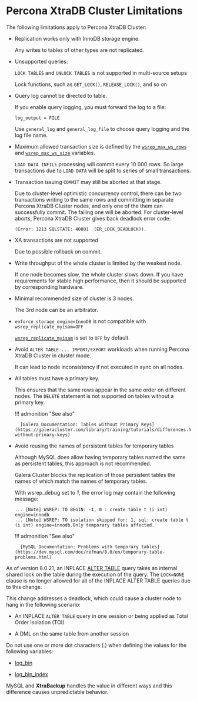 # Percona XtraDB Cluster Limitations

The following limitations apply to Percona XtraDB Cluster:

* Replication works only with InnoDB storage engine.

    Any writes to tables of other types are not replicated.

* Unsupported queries:

    `LOCK TABLES` and `UNLOCK TABLES` is not supported in multi-source setups

    Lock functions, such as `GET_LOCK()`, `RELEASE_LOCK()`, and so on

* Query log cannot be directed to table.

    If you enable query logging, you must forward the log to a file:

    ```text
    log_output = FILE
    ```

    Use `general_log` and `general_log_file` to choose query logging
    and the log file name.

* Maximum allowed transaction size is defined by the [`wsrep_max_ws_rows`](wsrep-system-index.md#wsrep_max_ws_rows) and [`wsrep_max_ws_size`](wsrep-system-index.md#wsrep_max_ws_size) variables. 

    `LOAD DATA INFILE` processing will commit every 10 000 rows.  So large
    transactions due to `LOAD DATA` will be split to series of small
    transactions.

* Transaction issuing `COMMIT` may still be aborted at that stage.

    Due to cluster-level optimistic concurrency control,  there can be two
    transactions writing to the same rows and committing in separate Percona XtraDB Cluster nodes,
    and only one of the them can successfully commit. The failing one will be
    aborted. For cluster-level aborts, Percona XtraDB Cluster gives back deadlock error code:

    ```text
    (Error: 1213 SQLSTATE: 40001  (ER_LOCK_DEADLOCK)).
    ```

* XA transactions are not supported

    Due to possible rollback on commit.

* Write throughput of the whole cluster is limited by the weakest node.

    If one node becomes slow, the whole cluster slows down.  If you have
    requirements for stable high performance, then it should be supported by
    corresponding hardware.

* Minimal recommended size of cluster is 3 nodes.

    The 3rd node can be an arbitrator.

* `enforce_storage_engine=InnoDB` is not compatible with `wsrep_replicate_myisam=OFF`

    [`wsrep_replicate_myisam`](wsrep-system-index.md#wsrep_replicate_myisam) is set to `OFF` by default.

* Avoid `ALTER TABLE ... IMPORT/EXPORT` workloads when running Percona XtraDB Cluster in cluster mode.

    It can lead to node inconsistency if not executed in sync on all nodes.

* All tables must have a primary key.

    This ensures that the same rows appear in the same order on different
    nodes. The `DELETE` statement is not supported on tables without a primary
    key.

    !!! admonition "See also"

        [Galera Documentation: Tables without Primary Keys](https://galeracluster.com/library/training/tutorials/differences.html#tables-without-primary-keys)

* Avoid reusing the names of persistent tables for temporary tables

    Although MySQL does allow having temporary tables named the same as
    persistent tables, this approach is not recommended.

    Galera Cluster blocks the replication of those persistent tables
    the names of which match the names of temporary tables.

    With wsrep_debug set to *1*, the error log may contain the following message:

    ```text
    ... [Note] WSREP: TO BEGIN: -1, 0 : create table t (i int) engine=innodb
    ... [Note] WSREP: TO isolation skipped for: 1, sql: create table t (i int) engine=innodb.Only temporary tables affected.
    ```

    !!! admonition "See also"

        [MySQL Documentation: Problems with temporary tables](https://dev.mysql.com/doc/refman/8.0/en/temporary-table-problems.html)


As of version 8.0.21, an INPLACE [ALTER TABLE](https://dev.mysql.com/doc/refman/8.0/en/alter-table.html) query takes an internal shared lock on the table during the execution of the query. The `LOCK=NONE` clause is no longer allowed for all of the INPLACE ALTER TABLE queries due to this change.

This change addresses a deadlock, which could cause a cluster node to hang in the following scenario:

* An INPLACE `ALTER TABLE` query in one session or being applied as Total Order Isolation (TOI)

* A DML on the same table from another session

Do not use one or more dot characters (.) when defining the values for the following variables:


* [log_bin](https://dev.mysql.com/doc/refman/8.0/en/replication-options-binary-log.html#option_mysqld_log-bin)


* [log_bin_index](https://dev.mysql.com/doc/refman/8.0/en/replication-options-binary-log.html#option_mysqld_log-bin-index)

MySQL and **XtraBackup** handles the value in different ways and this difference causes unpredictable behavior.
